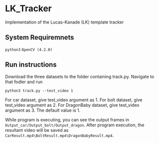 # LK_Tracker
Implementation of the Lucas-Kanade (LK) template tracker

## System Requiremnets
`python3`
`OpenCV (4.2.0)` 

## Run instructions
Download the three datasets to the folder containing track.py. Navigate to that fodler and run<br>
```
python3 track.py --test_video 1 
```

For car dataset, give test_video argument as 1. For bolt dataset, give test_video argument as 2. For DragonBaby dataset, give test_video argument as 3. The default value is 1. 

While program is executing, you can see the output frames in `Output_car/Output_bolt/Output_dragon`. 
After program execution, the resultant video will be saved as `CarResult.mp4\BoltResult.mp4\DragonBabyResult.mp4`.
